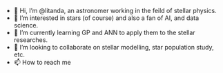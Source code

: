 - 👋 Hi, I’m @litanda, an astronomer working in the feild of stellar physics. 
- 👀 I’m interested in stars (of course) and also a fan of AI, and data science. 
- 🌱 I’m currently learning GP and ANN to apply them to the stellar researches. 
- 💞️ I’m looking to collaborate on stellar modelling, star population study, etc.  
- 📫 How to reach me

<!---
litanda/litanda is a ✨ special ✨ repository because its `README.md` (this file) appears on your GitHub profile.
You can click the Preview link to take a look at your changes.
--->
